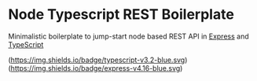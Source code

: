 # Node Typescript REST Boilerplate

Minimalistic boilerplate to jump-start node based REST API in [Express](https://expressjs.com/en/4x/api.html) and [TypeScript](https://www.typescriptlang.org/)

(https://img.shields.io/badge/typescript-v3.2-blue.svg)
(https://img.shields.io/badge/express-v4.16-blue.svg)
